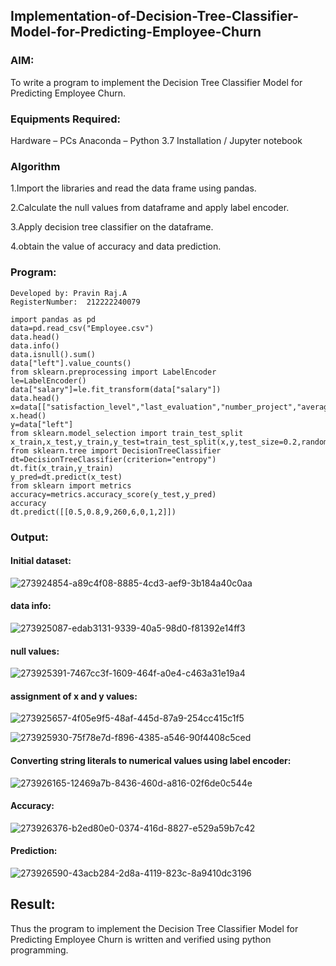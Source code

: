 ## Implementation-of-Decision-Tree-Classifier-Model-for-Predicting-Employee-Churn
### AIM:
To write a program to implement the Decision Tree Classifier Model for Predicting Employee Churn.

### Equipments Required:
Hardware – PCs
Anaconda – Python 3.7 Installation / Jupyter notebook
### Algorithm
1.Import the libraries and read the data frame using pandas.

2.Calculate the null values from dataframe and apply label encoder.

3.Apply decision tree classifier on the dataframe.

4.obtain the value of accuracy and data prediction.

### Program:
```Program to implement the Decision Tree Classifier Model for Predicting Employee Churn.
Developed by: Pravin Raj.A
RegisterNumber:  212222240079

import pandas as pd
data=pd.read_csv("Employee.csv")
data.head()
data.info()
data.isnull().sum()
data["left"].value_counts()
from sklearn.preprocessing import LabelEncoder
le=LabelEncoder()
data["salary"]=le.fit_transform(data["salary"])
data.head()
x=data[["satisfaction_level","last_evaluation","number_project","average_montly_hours","time_spend_company","Work_accident","promotion_last_5years","salary"]]
x.head()
y=data["left"]
from sklearn.model_selection import train_test_split
x_train,x_test,y_train,y_test=train_test_split(x,y,test_size=0.2,random_state=100)
from sklearn.tree import DecisionTreeClassifier
dt=DecisionTreeClassifier(criterion="entropy")
dt.fit(x_train,y_train)
y_pred=dt.predict(x_test)
from sklearn import metrics
accuracy=metrics.accuracy_score(y_test,y_pred)
accuracy
dt.predict([[0.5,0.8,9,260,6,0,1,2]])
```
### Output:
#### Initial dataset:

![273924854-a89c4f08-8885-4cd3-aef9-3b184a40c0aa](https://github.com/Apravinraj/Implementation-of-Decision-Tree-Classifier-Model-for-Predicting-Employee-Churn/assets/118707879/16fe619c-0f15-4104-94f3-1c08e8156ddd)


#### data info:

![273925087-edab3131-9339-40a5-98d0-f81392e14ff3](https://github.com/Apravinraj/Implementation-of-Decision-Tree-Classifier-Model-for-Predicting-Employee-Churn/assets/118707879/235f1ca2-751b-4b75-a930-52b33fd4a2bf)


#### null values:
![273925391-7467cc3f-1609-464f-a0e4-c463a31e19a4](https://github.com/Apravinraj/Implementation-of-Decision-Tree-Classifier-Model-for-Predicting-Employee-Churn/assets/118707879/483561e0-7a5d-4fbe-9b66-401ba6ec0a02)


#### assignment of x and y values:
![273925657-4f05e9f5-48af-445d-87a9-254cc415c1f5](https://github.com/Apravinraj/Implementation-of-Decision-Tree-Classifier-Model-for-Predicting-Employee-Churn/assets/118707879/e33e8f6e-2184-49d8-a057-aebaeda3e200)

![273925930-75f78e7d-f896-4385-a546-90f4408c5ced](https://github.com/Apravinraj/Implementation-of-Decision-Tree-Classifier-Model-for-Predicting-Employee-Churn/assets/118707879/04be1c00-5855-406c-9309-269dba431962)


#### Converting string literals to numerical values using label encoder:

![273926165-12469a7b-8436-460d-a816-02f6de0c544e](https://github.com/Apravinraj/Implementation-of-Decision-Tree-Classifier-Model-for-Predicting-Employee-Churn/assets/118707879/90fd395f-dcda-4cdc-94c4-740eec80840d)


#### Accuracy:

![273926376-b2ed80e0-0374-416d-8827-e529a59b7c42](https://github.com/Apravinraj/Implementation-of-Decision-Tree-Classifier-Model-for-Predicting-Employee-Churn/assets/118707879/813ee1fd-35a9-4e8c-ab74-bbe4e0da8c42)


#### Prediction:

![273926590-43acb284-2d8a-4119-823c-8a9410dc3196](https://github.com/Apravinraj/Implementation-of-Decision-Tree-Classifier-Model-for-Predicting-Employee-Churn/assets/118707879/e605758a-1f44-46a9-9ad4-97f0b7f594aa)


## Result:
Thus the program to implement the Decision Tree Classifier Model for Predicting Employee Churn is written and verified using python programming.
